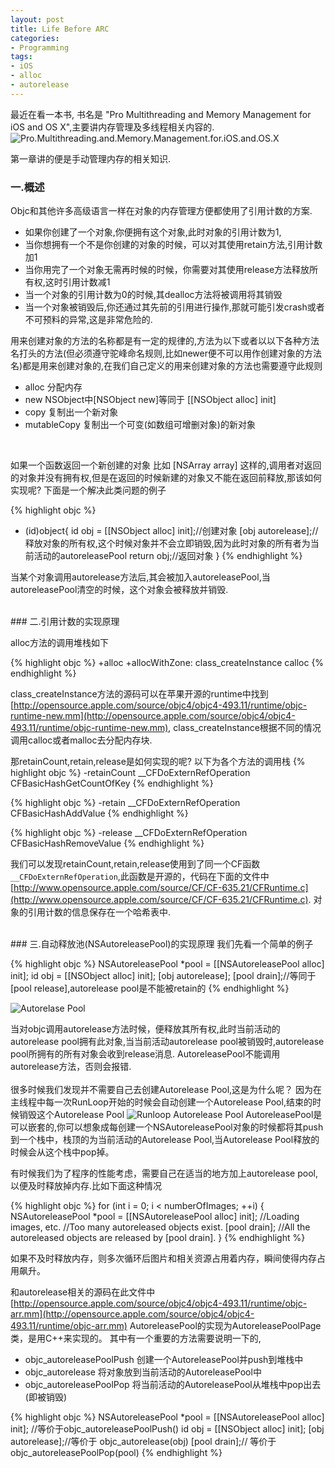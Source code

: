 ```yaml
---
layout: post
title: Life Before ARC
categories:
- Programming
tags:
- iOS
- alloc
- autorelease
---
```


最近在看一本书, 书名是 "Pro Multithreading and Memory Management for iOS and OS X",主要讲内存管理及多线程相关内容的.   
![Pro.Multithreading.and.Memory.Management.for.iOS.and.OS.X](http://farm6.staticflickr.com/5240/7221562548_c08c9b581f_n.jpg)

第一章讲的便是手动管理内存的相关知识.
<br>
### 一.概述   

Objc和其他许多高级语言一样在对象的内存管理方便都使用了引用计数的方案.

- 如果你创建了一个对象,你便拥有这个对象,此时对象的引用计数为1,
- 当你想拥有一个不是你创建的对象的时候，可以对其使用retain方法,引用计数加1
- 当你用完了一个对象无需再时候的时候，你需要对其使用release方法释放所有权,这时引用计数减1
- 当一个对象的引用计数为0的时候,其dealloc方法将被调用将其销毁
- 当一个对象被销毁后,你还通过其先前的引用进行操作,那就可能引发crash或者不可预料的异常,这是非常危险的.


用来创建对象的方法的名称都是有一定的规律的,方法为以下或者以以下各种方法名打头的方法(但必须遵守驼峰命名规则,比如newer便不可以用作创建对象的方法名)都是用来创建对象的,在我们自己定义的用来创建对象的方法也需要遵守此规则

- alloc 分配内存
- new  NSObject中[NSObject new]等同于 [[NSObject alloc] init]
- copy 复制出一个新对象
- mutableCopy 复制出一个可变(如数组可增删对象)的新对象

<br>

如果一个函数返回一个新创建的对象 比如 [NSArray array] 这样的,调用者对返回的对象并没有拥有权,但是在返回的时候新建的对象又不能在返回前释放,那该如何实现呢?
下面是一个解决此类问题的例子

{% highlight objc %}
- (id)object{
	id obj = [[NSObject alloc] init];//创建对象
	[obj autorelease];//释放对象的所有权,这个时候对象并不会立即销毁,因为此时对象的所有者为当前活动的autoreleasePool
	return obj;//返回对象
}
{% endhighlight %}

当某个对象调用autorelease方法后,其会被加入autoreleasePool,当autoreleasePool清空的时候，这个对象会被释放并销毁.
   
<br>
### 二.引用计数的实现原理

<br>

alloc方法的调用堆栈如下

{% highlight objc %}
+alloc
+allocWithZone:
class_createInstance
calloc
{% endhighlight %}

class_createInstance方法的源码可以在苹果开源的runtime中找到 [http://opensource.apple.com/source/objc4/objc4-493.11/runtime/objc-runtime-new.mm](http://opensource.apple.com/source/objc4/objc4-493.11/runtime/objc-runtime-new.mm),
class_createInstance根据不同的情况调用calloc或者malloc去分配内存块.

那retainCount,retain,release是如何实现的呢?
以下为各个方法的调用栈
{% highlight objc %}
-retainCount 
__CFDoExternRefOperation
CFBasicHashGetCountOfKey
{% endhighlight %}

{% highlight objc %}
-retain 
__CFDoExternRefOperation 
CFBasicHashAddValue
{% endhighlight %}

{% highlight objc %}
-release 
__CFDoExternRefOperation 
CFBasicHashRemoveValue
{% endhighlight %}

我们可以发现retainCount,retain,release使用到了同一个CF函数`__CFDoExternRefOperation`,此函数是开源的，代码在下面的文件中
[http://www.opensource.apple.com/source/CF/CF-635.21/CFRuntime.c](http://www.opensource.apple.com/source/CF/CF-635.21/CFRuntime.c).
对象的引用计数的信息保存在一个哈希表中.

<br>
### 三.自动释放池(NSAutoreleasePool)的实现原理
我们先看一个简单的例子

{% highlight objc %}
NSAutoreleasePool *pool = [[NSAutoreleasePool alloc] init]; 
id obj = [[NSObject alloc] init];
[obj autorelease];
[pool drain];//等同于[pool release],autorelease pool是不能被retain的
{% endhighlight %}

![Autorelase Pool](http://farm6.staticflickr.com/5332/7225706146_bec59b116a.jpg)   

当对objc调用autorelease方法时候，便释放其所有权,此时当前活动的autorelease pool拥有此对象,当当前活动autorelease pool被销毁时,autorelease pool所拥有的所有对象会收到release消息.
AutoreleasePool不能调用autorelease方法，否则会报错.   
<br>
很多时候我们发现并不需要自己去创建Autorelease Pool,这是为什么呢？
因为在主线程中每一次RunLoop开始的时候会自动创建一个Autorelease Pool,结束的时候销毁这个Autorelease Pool
![Runloop Autorelease Pool](http://farm8.staticflickr.com/7233/7225706212_8c66a0cb80.jpg)
AutoreleasePool是可以嵌套的,你可以想象成每创建一个NSAutoreleasePool对象的时候都将其push到一个栈中，栈顶的为当前活动的Autorelease Pool,当Autorelease Pool释放的时候会从这个栈中pop掉。

有时候我们为了程序的性能考虑，需要自己在适当的地方加上autorelease pool,以便及时释放掉内存.比如下面这种情况

{% highlight objc %}
for (int i = 0; i < numberOfImages; ++i) {
	NSAutoreleasePool *pool = [[NSAutoreleasePool alloc] init];
	//Loading images, etc.
	//Too many autoreleased objects exist. 
	[pool drain];
	//All the autoreleased objects are released by [pool drain]. 
}
{% endhighlight %}

如果不及时释放内存，则多次循环后图片和相关资源占用着内存，瞬间使得内存占用飙升。

和autorelease相关的源码在此文件中 [http://opensource.apple.com/source/objc4/objc4-493.11/runtime/objc-arr.mm](http://opensource.apple.com/source/objc4/objc4-493.11/runtime/objc-arr.mm) 
AutoreleasePool的实现为AutoreleasePoolPage类，是用C++来实现的。
其中有一个重要的方法需要说明一下的,
- objc_autoreleasePoolPush 创建一个AutoreleasePool并push到堆栈中
- objc_autorelease 将对象放到当前活动的AutoreleasePool中
- objc_autoreleasePoolPop 将当前活动的AutoreleasePool从堆栈中pop出去(即被销毁)



{% highlight objc %}
NSAutoreleasePool *pool = [[NSAutoreleasePool alloc] init]; //等价于objc_autoreleasePoolPush() 
id obj = [[NSObject alloc] init];
[obj autorelease];//等价于 objc_autorelease(obj) 
[pool drain];// 等价于 objc_autoreleasePoolPop(pool) 
{% endhighlight %}

